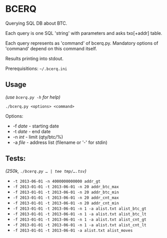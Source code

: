 # BCERQ

Querying SQL DB about BTC.

Each query is one SQL 'string' with parameters and asks txo[+addr] table.

Each query represents as 'command' of bcerq.py.
Mandatory options of 'command' depend on this command itself.

Results printing into stdout.

Prerequisitions: `~/.bcerq.ini`

## Usage

_(use `bcerq.py -h` for help)_

`./bcerq.py <options> <command>`

Options:

- -f *date* - starting date
- -t *date* - end date
- -n *int* - limit (qty/btc/%)
- -a *file* - address list (filename or '-' for stdin)

## Tests:

_(250k, `./bcerq.py … | tee tmp/….tsv`)_

- `-t 2013-06-01 -n 4000000000000 addr_gt`
- `-f 2013-01-01 -t 2013-06-01 -n 20 addr_btc_max`
- `-f 2013-01-01 -t 2013-06-01 -n 20 addr_btc_min`
- `-f 2013-01-01 -t 2013-06-01 -n 20 addr_cnt_max`
- `-f 2013-01-01 -t 2013-06-01 -n 20 addr_cnt_min`
- `-f 2013-01-01 -t 2013-06-01 -n 1 -a alist.txt alist_btc_gt`
- `-f 2013-01-01 -t 2013-06-01 -n 1 -a alist.txt alist_btc_lt`
- `-f 2013-01-01 -t 2013-06-01 -n 1 -a alist.txt alist_cnt_gt`
- `-f 2013-01-01 -t 2013-06-01 -n 1 -a alist.txt alist_cnt_lt`
- `-f 2013-01-01 -t 2013-06-01 -a alist.txt alist_moves`
